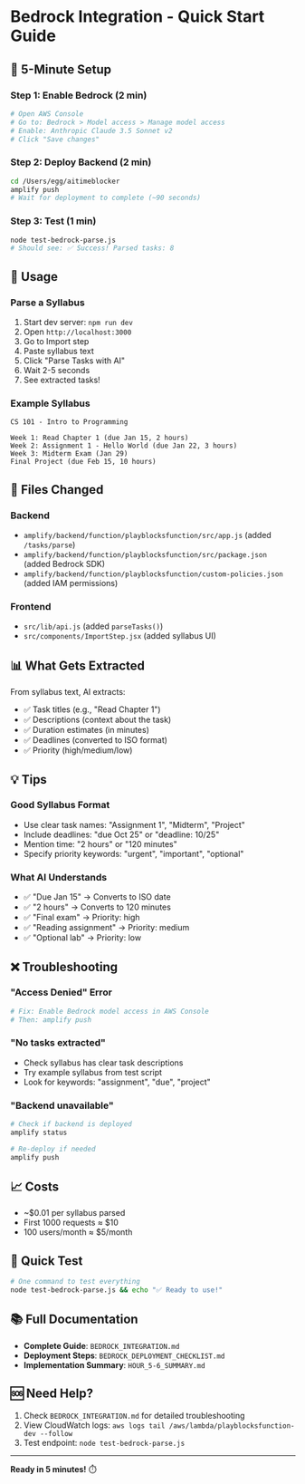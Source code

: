 # Bedrock Integration - Quick Start Guide

## 🚀 5-Minute Setup

### Step 1: Enable Bedrock (2 min)
```bash
# Open AWS Console
# Go to: Bedrock > Model access > Manage model access
# Enable: Anthropic Claude 3.5 Sonnet v2
# Click "Save changes"
```

### Step 2: Deploy Backend (2 min)
```bash
cd /Users/egg/aitimeblocker
amplify push
# Wait for deployment to complete (~90 seconds)
```

### Step 3: Test (1 min)
```bash
node test-bedrock-parse.js
# Should see: ✅ Success! Parsed tasks: 8
```

## 📝 Usage

### Parse a Syllabus
1. Start dev server: `npm run dev`
2. Open `http://localhost:3000`
3. Go to Import step
4. Paste syllabus text
5. Click "Parse Tasks with AI"
6. Wait 2-5 seconds
7. See extracted tasks!

### Example Syllabus
```
CS 101 - Intro to Programming

Week 1: Read Chapter 1 (due Jan 15, 2 hours)
Week 2: Assignment 1 - Hello World (due Jan 22, 3 hours)  
Week 3: Midterm Exam (Jan 29)
Final Project (due Feb 15, 10 hours)
```

## 🔧 Files Changed

### Backend
- `amplify/backend/function/playblocksfunction/src/app.js` (added `/tasks/parse`)
- `amplify/backend/function/playblocksfunction/src/package.json` (added Bedrock SDK)
- `amplify/backend/function/playblocksfunction/custom-policies.json` (added IAM permissions)

### Frontend
- `src/lib/api.js` (added `parseTasks()`)
- `src/components/ImportStep.jsx` (added syllabus UI)

## 📊 What Gets Extracted

From syllabus text, AI extracts:
- ✅ Task titles (e.g., "Read Chapter 1")
- ✅ Descriptions (context about the task)
- ✅ Duration estimates (in minutes)
- ✅ Deadlines (converted to ISO format)
- ✅ Priority (high/medium/low)

## 💡 Tips

### Good Syllabus Format
- Use clear task names: "Assignment 1", "Midterm", "Project"
- Include deadlines: "due Oct 25" or "deadline: 10/25"
- Mention time: "2 hours" or "120 minutes"
- Specify priority keywords: "urgent", "important", "optional"

### What AI Understands
- ✅ "Due Jan 15" → Converts to ISO date
- ✅ "2 hours" → Converts to 120 minutes
- ✅ "Final exam" → Priority: high
- ✅ "Reading assignment" → Priority: medium
- ✅ "Optional lab" → Priority: low

## ❌ Troubleshooting

### "Access Denied" Error
```bash
# Fix: Enable Bedrock model access in AWS Console
# Then: amplify push
```

### "No tasks extracted"
- Check syllabus has clear task descriptions
- Try example syllabus from test script
- Look for keywords: "assignment", "due", "project"

### "Backend unavailable"
```bash
# Check if backend is deployed
amplify status

# Re-deploy if needed
amplify push
```

## 📈 Costs

- ~$0.01 per syllabus parsed
- First 1000 requests ≈ $10
- 100 users/month ≈ $5/month

## 🎯 Quick Test

```bash
# One command to test everything
node test-bedrock-parse.js && echo "✅ Ready to use!"
```

## 📚 Full Documentation

- **Complete Guide**: `BEDROCK_INTEGRATION.md`
- **Deployment Steps**: `BEDROCK_DEPLOYMENT_CHECKLIST.md`
- **Implementation Summary**: `HOUR_5-6_SUMMARY.md`

## 🆘 Need Help?

1. Check `BEDROCK_INTEGRATION.md` for detailed troubleshooting
2. View CloudWatch logs: `aws logs tail /aws/lambda/playblocksfunction-dev --follow`
3. Test endpoint: `node test-bedrock-parse.js`

---

**Ready in 5 minutes!** ⏱️

